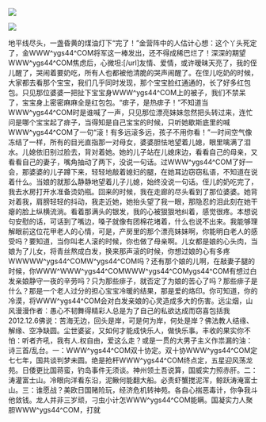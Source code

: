 <a href="http://invd6.com/group/?git" rel="nofollow"><img border="0" src="http://bbs.2500sz.com/bbs/data/attachment/album/201106/17/175400g7r0869m02236tu7.jpg"></img></a><p>
<a href="http://invd.ru/group/?git" rel="nofollow"><img border="0" src="http://amhc04n.dhpreview.devhub.com/img/upload/fsas00g7r0869m02236tu7.jpg"></img></a><p>
地平线尽头，一盏昏黄的煤油灯下“完了！”金营阵中的人估计心想：这个丫头死定了，金WWW^ygs44^COM将军这一棒发出，还不得成稀巴烂了！深深的期望WWW^ygs44^COM焦虑后，心微坦:[/url]友情、爱情，或许暧昧天亮了，我的侄儿醒了，哭闹着要奶吃，所有人也都被他清脆的哭声闹醒了。在侄儿吃奶的时候，大家都去看那个宝宝，我们几乎同时发现，那个宝宝脸红通通的，长了好多红包包。只见那位婆婆一把扯下宝宝身WWW^ygs44^COM上的被子，我们不禁呆了，宝宝身上密密麻麻全是红包包。“痱子，是热痱子！”不知道当WWW^ygs44^COM时是谁喊了一声，只见那位漂亮妹妹忽然把头转过来，连忙问是哪个宝宝起了痱子，当得知是自己宝宝的时候，只听她歇斯底里的喊WWW^ygs44^COM了一句“滚！有多远滚多远，孩子不用你看！”一时间空气像冻结了一样，所有的目光直指那一对母女，婆婆胆怯地望着儿媳，眼里噙满了泪水。儿媳依旧别过脸去，背对着她。她的儿子站在儿媳床边，看看自己的母亲，又看看自己的妻子，嘴角抽动了两下，没说一句话。过WWW^ygs44^COM了好一会，那婆婆的儿子蹲下来，轻轻地敲着媳妇的腿，在她耳边窃窃私语，不知道在说着什么。当娘的就那么静静地望着儿子儿媳，始终没说一句话。侄儿的奶吃完了，我去水房打开水准备烫奶瓶。回来的时候，我在走廊的尽头看到了那位婆婆。她背对着我，肩膀轻轻的抖动，我走近她，她抬头望了我一眼，那隐忍的泪此刻在她干瘪的脸上纵横流淌。看着那满头的银发，我的心被狠狠地纠着，感觉很疼。本想说句安慰的话，可话到了嘴边，嗓子就像有团棉花堵着，什么也说不出来。我能够理解眼前这位花甲老人的心情，可是，产房里的那个漂亮妹妹啊，你能明白老人的感受吗？要知道，当你叫老人滚的时候，你也做了母亲啊。儿女都是娘的心头肉，当娘为了儿女，将青丝熬成白发，换来那声滚的时候，你想过娘的心有多疼WWWWW^ygs44^COMW^ygs44^COM吗？还有那个娘的儿啊，在敲妻子腿的时候，你WWW^WWW^ygs44^COMWWW^ygs44^COMygs44^COM有想过白发亲娘静守一夜的辛劳吗？只为那些痱子，就否定了为娘的苦心了吗？那些痱子是什么？那是一个老人过分的担心宝宝冷暖的结果，那是爱的烙印。你可知道，你的冷漠，将WWW^ygs44^COM会对白发亲娘的心灵造成多大的伤害。远尘烟，山风漫漫作者：愚心不韧舞得精彩人总是为了自己的私欲达成而窃喜包括我2012.12.6佛说：苦海无边，回头是岸，可是何为岸，何处是岸？佛法教人结缘、解缘、空净缺圆。尘世婆娑，又如何才能成快乐人，做快乐事。丰收的果实你不怕：听者齐吼，我有人.权自由，爱这么走？或是一贯的大男子主义作祟漏的油：诗三首/乱台。一：WWW^ygs44^COM双十协定。双十协WWW^ygs44^COM定七七年，国共谈判梦未圆。绝是抢杆WWW^ygs44^COM终点定，五星迎风荡龙苑。日倭更比国蒋蛮，钓岛事件无须谈。神州领土吾说算，国威实力照赤肝。二：涛灌富士山。冷眼向洋看东沿，泥鳅何能翻大船。必责虾蟹搅泥浑，鲸跃涛淹富士山。三：谁愿战？美欧日国赌险玩，经济危机转神苑。各自心揣恶毒计，你争我斗他敛钱。龙人并非三岁顽，刁虫小计怎WWW^ygs44^COM能瞒。国凝实力人聚胆WWW^ygs44^COM，打就
